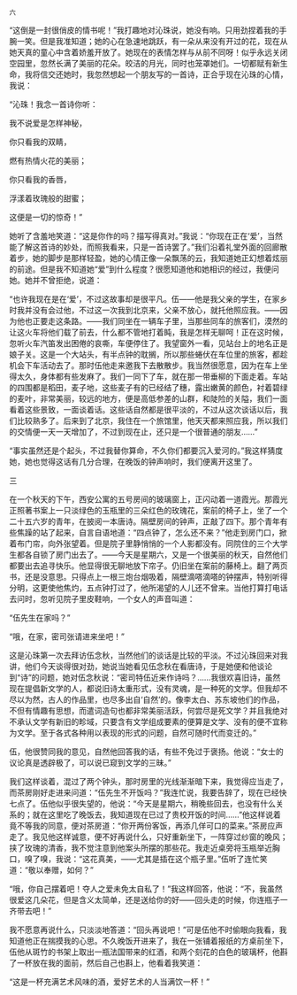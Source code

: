     六 

   “这倒是一封很俏皮的情书呢！”我打趣地对沁珠说，她没有响。只用劲捏着我的手腕一笑。但是我准知道；她的心在急速地跳跃，有一朵从来没有开过的花，现在从她天真的童心中含着娇羞开放了。她现在的表情怎样与从前不同呀！似乎永远关闭空园里，忽然长满了美丽的花朵。皎洁的月光，同时也笼罩她们。一切都赋有新生命，我将信交还她时，我忽然想起一个朋友写的一首诗，正合乎现在沁珠的心情，我说：

   “沁珠！我念一首诗你听：

   我不说爱是怎样神秘，

   你只看我的双睛，

   燃有热情火花的美丽；

   你只看我的香唇，

   浮漾着玫瑰般的甜蜜；

   这便是一切的惊奇！”

   她听了含羞地笑道：“这是你作的吗？描写得真对。”我说：“你现在正在‘爱’，当然能了解这首诗的妙处，而照我看来，只是一首诗罢了。”我们沿着礼堂外面的回廊散着步，她的脚步是那样轻盈，她的心情正像一朵飘荡的云，我知道她正幻想着炫丽的前途。但是我不知道她“爱”到什么程度？很愿知道他和她相识的经过，我便问她。她并不曾拒绝，说道：

   “也许我现在是在‘爱’，不过这故事却是很平凡。伍——他是我父亲的学生，在家乡时我并没有会过他，不过这一次我到北京来，父亲不放心，就托他照应我。——因为他也正要走这条路。——我们同坐在一辆车子里，当那些同车的旅客们，漠然的让这火车将他们载了前去，什么都不管地打着盹，我是怎样无聊呵！正在这时候，忽听火车汽笛发出困倦的哀嘶，车便停住了。我望窗外一看，见站台上的地名正是娘子关。这是一个大站头，有半点钟的耽搁，所以那些蜷伏在车位里的旅客，都趁机会下车活动去了。那时伍他走来邀我下去散散步。我当然很愿意，因为在车上坐得太久，身体都有些发麻了。我们一同下了车，就在那一带垂柳的下面走着。车站的四围都是稻田，麦子地，这些麦子有的已经结了穗，露出嫩黄的颜色，衬着碧绿的麦叶，非常美丽，较远的地方，便是高低参差的山群，和陡险的关隘，我们一面看着这些景致，一面谈着话。这些话自然都是很平淡的，不过从这次谈话以后，我们比较熟多了。后来到了北京，我住在一个旅馆里，他天天都来照应我，所以我们的交情便一天一天增加了，不过到现在止，还只是一个很普通的朋友……”

   “事实虽然还是个起头，不过我替你算命，不久你们都要沉入爱河的。”我这样猜度她，她也觉得这话有几分合理，在晚饭的钟声响时，我们便离开这里了。

   三

   在一个秋天的下午，西安公寓的五号房间的玻璃窗上，正闪动着一道霞光。那霞光正照著书案上一只淡绿色的玉瓶里的三朵红色的玫瑰花，案前的椅子上，坐了一个二十五六岁的青年，在披阅一本唐诗。隔壁房间的钟声，正敲了四下。那个青年有些焦躁的站了起来，自言自语地道：“四点钟了，怎么还不来？”他走到房门口，掀着布门帘，向外张望着。但是院子里静悄悄的一个人影都没有。同院住的三个大学生都各自锁了房门出去了。——今天是星期六，又是一个很美丽的秋天，自然他们都要出去追寻快乐。他显得很无聊地放下帘子。仍旧坐在案前的藤椅上。翻了两页书，还是没意思。只得点上一根三炮台烟吸着，隔壁滴嗒滴嗒的钟摆声，特别听得分明，这更使他焦灼，五点钟打过了，他所渴望的人儿还不曾来。当他打算打电话去问时，忽听见院子里皮鞋响，一个女人的声音叫道：

   “伍先生在家吗？”

   “哦，在家，密司张请进来坐吧！”

   这是沁珠第一次去拜访伍念秋，当然他们的谈话是比较的平淡。不过沁珠回来对我讲，他们今天谈得很对劲，她说当她看见伍念秋在看唐诗，于是她便和他谈论到“诗”的问题，她对伍念秋说：“密司特伍近来作诗吗？……我很欢喜旧诗，虽然现在提倡新文学的人，都说旧诗太重形式，没有灵魂，是一种死的文学。但我却不尽以为然，古人的作品里，也尽多出自‘自然’的。像李太白、苏东坡他们的作品，不但有情趣有思想，而遣词造句也都非常美丽活跃，何尝尽是死文学？并且我绝对不承认文学有新旧的畛域，只要含有文学组成要素的便算是文学、没有的便不宜称为文学。至于各式各种用以表现的形式的问题，自然可随时代而变迁的。”

   伍，他很赞同我的意见，自然他回答我的话，有些不免过于褒扬。他说：“女士的议论真是透辟极了，可以说已窥到文学的三昧。”

   我们这样谈着，混过了两个钟头，那时房里的光线渐渐暗下来，我觉得应当走了，而茶房刚好走进来问道：“伍先生不开饭吗？”我连忙说，我要告辞了，现在已经快七点了。伍他似乎很失望的，他说：“今天是星期六，稍晚些回去，也没有什么关系的；就在这里吃了晚饭去，我知道现在已过了贵校开饭的时间……”他这样说着竟不等我的同意，便对茶房道：“你开两份客饭，再添几佯可口的菜来。”茶房应声走了。我见他这样诚意，便不好再说什么，只好重新坐下，一阵穿过纱窗的晚风；挟了玫瑰的清香，我不觉注意到他案头所摆的那些花。我走近桌旁将玉瓶举近胸口，嗅了嗅，我说：“这花真美，——尤其是插在这个瓶子里。”伍听了连忙笑道：“敬以奉赠，如何？”

   “哦，你自己摆着吧！夺人之爱未免太自私了！”我这样回答，他说：“不，我虽然很爱这几朵花，但是含义太简单，还是送给你的好——回头走的时候，你连瓶子一齐带去吧！”

   我不愿意再说什么，只淡淡地答道：“回头再说吧！”可是伍他不时偷眼向我看，我知道他正在揣摸我的心思。不久晚饭开进来了，我在一张铺着报纸的方桌前坐下，伍他从斑竹的书架上取出一瓶法国带来的红酒，和两个刻花的白色的玻璃杯，他斟了一杯放在我的面前，然后自己也斟上，他看着我笑道：

   “这是一杯充满艺术风味的酒，爱好艺术的人当满饮一杯！”

